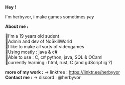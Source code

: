 **Hey !**

I'm herbyvor, i make games sometimes *yey*

**About me :**

🌟I'm a 19 years old sudent <br>
🌟Admin and dev of NoSkillWorld <br>
🌟I like to make all sorts of videogames <br>
🌟Using mostly : java & c# <br>
🌟Able to use : C, c# python, java, SQL & OCaml <br>
🌟currently learning : html, rust, C (and gdScript ig ?) <br>

**more of my work :** -> linktree : https://linktr.ee/herbyvor <br>
**Contact me :** -> discord : @herbyvor
